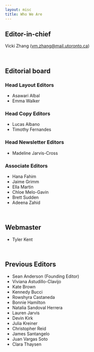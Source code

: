 ```yaml
---
layout: misc
title: Who We Are
---
```


## __Editor-in-chief__
Vicki Zhang (vm.zhang@mail.utoronto.ca)

<br />

## __Editorial board__

### __Head Layout Editors__

* Asawari Albal
* Emma Walker


### __Head Copy Editors__

* Lucas Albano
* Timothy Fernandes


### __Head Newsletter Editors__
* Madeline Jarvis-Cross


### __Associate Editors__
* Hana Fahim
* Jaime Grimm
* Ella Martin
* Chloe Melo-Gavin
* Brett Sudden
* Adeena Zahid

<br />

## __Webmaster__

* Tyler Kent

<br />

## __Previous Editors__

* Sean Anderson (Founding Editor)
* Viviana Astudillo-Clavijo
* Kate Brown
* Kennedy Bucci
* Rowshyra Castaneda
* Bonnie Hamilton
* Natalia Sandoval Herrera
* Lauren Jarvis
* Devin Kirk
* Julia Kreiner
* Christopher Reid
* James Santangelo
* Juan Vargas Soto
* Clara Thaysen

<br />

